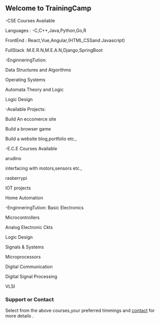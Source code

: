 ## Welcome to TrainingCamp

-CSE Courses Available 

Languages : -C,C++,Java,Python,Go,R

FrontEnd : React,Vue,Angular,(HTML,CSSand Javascript)

FullStack :M.E.R.N,M.E.A.N,Django,SpringBoot

-EnginneringTution: 

Data Structures and Algorithms

Operating Systems

Automata Theory and Logic

Logic Design

-Available Projects:

Build An eccomerce site

Build a browser game

Build a website blog,portfolio etc.,

-E.C.E Courses Available 

arudino

  interfacing with motors,sensors etc.,  

rasberrypi

IOT projects

Home Automation

-EnginneringTution: 
Basic Electronics

Microcontrollers

Analog Electronic Ckts

Logic Design

Signals & Systems

Microprocessors

Digital Communication

Digital Signal Processing

VLSI


### Support or Contact

Select from  the above courses,your preferred timmings  and  [contact](trainingcamp465@gmail.com) for more details . 
